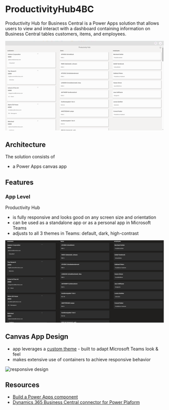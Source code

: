 # ProductivityHub4BC

Productivity Hub for Business Central is a Power Apps solution that allows users to view and interact with a dashboard containing information on Business Central tables customers, items, and employees. 

![Productivity Hub](assets/screen.png)

## Architecture

The solution consists of

* a Power Apps canvas app

## Features

### App Level

Productivity Hub

* is fully responsive and looks good on any screen size and orientation
* can be used as a standalone app or as a personal app in Microsoft Teams
* adjusts to all 3 themes in Teams: default, dark, high-contrast

![dark mode](assets/dark.png)

## Canvas App Design

* app leverages a [custom theme](https://github.com/pnp/powerapps-samples/tree/main/samples/fluentui-for-teams-theme) - built to adapt Microsoft Teams look & feel
* makes extensive use of containers to achieve responsive behavior

![responsive design](assets/responsive.gif)

## Resources

* [Build a Power Apps component](https://learn.microsoft.com/training/modules/build-power-app-component/)
* [Dynamics 365 Business Central connector for Power Plaform](https://learn.microsoft.com/connectors/dynamicssmbsaas/)
